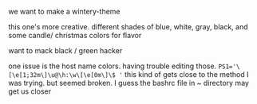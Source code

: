 we want to make a wintery-theme

this one's more creative. different shades of blue, white, gray, black, and some candle/ christmas colors for flavor

want to mack black / green hacker

one issue is the host name colors. having trouble editing those.
`PS1='\[\e[1;32m\]\u@\h:\w\[\e[0m\]\$ '`
this kind of gets close to the method I was trying. but seemed broken. I guess the bashrc file in ~ directory may get us closer